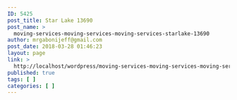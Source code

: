 ```yaml
---
ID: 5425
post_title: Star Lake 13690
post_name: >
  moving-services-moving-services-moving-services-starlake-13690
author: mrgabonijeff@gmail.com
post_date: 2018-03-28 01:46:23
layout: page
link: >
  http://localhost/wordpress/moving-services-moving-services-moving-services-starlake-13690/
published: true
tags: [ ]
categories: [ ]
---
```

